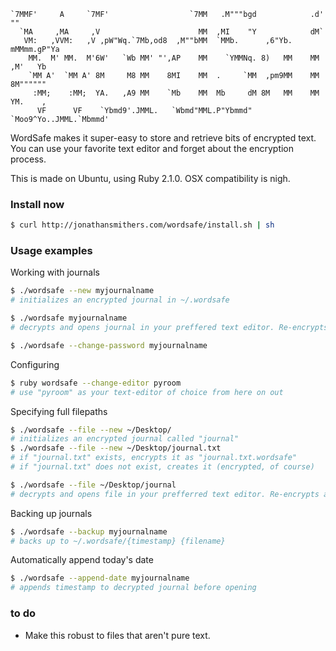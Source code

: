
    `7MMF'     A     `7MF'                  `7MM   .M"""bgd            .d' ""      
      `MA     ,MA     ,V                      MM  ,MI    "Y            dM`         
       VM:   ,VVM:   ,V ,pW"Wq.`7Mb,od8  ,M""bMM  `MMb.      ,6"Yb.   mMMmm.gP"Ya  
        MM.  M' MM.  M'6W'   `Wb MM' "',AP    MM    `YMMNq. 8)   MM    MM ,M'   Yb 
        `MM A'  `MM A' 8M     M8 MM    8MI    MM  .     `MM  ,pm9MM    MM 8M"""""" 
         :MM;    :MM;  YA.   ,A9 MM    `Mb    MM  Mb     dM 8M   MM    MM YM.    , 
          VF      VF    `Ybmd9'.JMML.   `Wbmd"MML.P"Ybmmd"  `Moo9^Yo..JMML.`Mbmmd' 

WordSafe makes it super-easy to store and retrieve bits of encrypted text. You can use your favorite text editor and forget about the encryption process.

This is made on Ubuntu, using Ruby 2.1.0. OSX compatibility is nigh.

### Install now

```bash
$ curl http://jonathansmithers.com/wordsafe/install.sh | sh
```

### Usage examples

Working with journals
```bash
$ ./wordsafe --new myjournalname
# initializes an encrypted journal in ~/.wordsafe
```

```bash
$ ./wordsafe myjournalname
# decrypts and opens journal in your preffered text editor. Re-encrypts after you close the editor.
```

```bash
$ ./wordsafe --change-password myjournalname
```
Configuring

```bash
$ ruby wordsafe --change-editor pyroom
# use "pyroom" as your text-editor of choice from here on out
```

Specifying full filepaths

```bash
$ ./wordsafe --file --new ~/Desktop/
# initializes an encrypted journal called "journal"
$ ./wordsafe --file --new ~/Desktop/journal.txt
# if "journal.txt" exists, encrypts it as "journal.txt.wordsafe"
# if "journal.txt" does not exist, creates it (encrypted, of course)
```

```bash
$ ./wordsafe --file ~/Desktop/journal
# decrypts and opens file in your prefferred text editor. Re-encrypts after you close the editor.
```

Backing up journals
```bash
$ ./wordsafe --backup myjournalname
# backs up to ~/.wordsafe/{timestamp} {filename}
```

Automatically append today's date
```bash
$ ./wordsafe --append-date myjournalname
# appends timestamp to decrypted journal before opening
```


### to do

- Make this robust to files that aren't pure text. 
